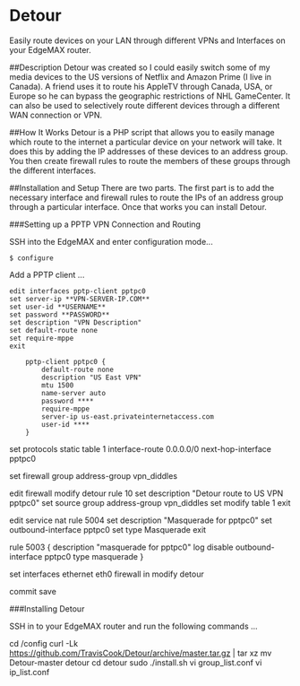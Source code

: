 Detour
======

Easily route devices on your LAN through different VPNs and Interfaces on your EdgeMAX router.

##Description
Detour was created so I could easily switch some of my media devices to the US versions of Netflix and Amazon Prime (I live in Canada).  A friend uses it to route his AppleTV through Canada, USA, or Europe so he can bypass the geographic restrictions of NHL GameCenter.  It can also be used to selectively route different devices through a different WAN connection or VPN.

##How It Works
Detour is a PHP script that allows you to easily manage which route to the internet a particular device on your network will take.  It does this by adding the IP addresses of these devices to an address group.  You then create firewall rules to route the members of these groups through the different interfaces.

##Installation and Setup
There are two parts.  The first part is to add the necessary interface and firewall rules to route the IPs of an address group through a particular interface.  Once that works you can install Detour.

###Setting up a PPTP VPN Connection and Routing

SSH into the EdgeMAX and enter configuration mode...

<code>$ configure</code>

Add a PPTP client ...

	edit interfaces pptp-client pptpc0
	set server-ip **VPN-SERVER-IP.COM**
	set user-id **USERNAME**
	set password **PASSWORD**
	set description "VPN Description"
	set default-route none
	set require-mppe
	exit

		pptp-client pptpc0 {
			default-route none
			description "US East VPN"
			mtu 1500
			name-server auto
			password ****
			require-mppe
			server-ip us-east.privateinternetaccess.com
			user-id ****
		}

set protocols static table 1 interface-route 0.0.0.0/0 next-hop-interface pptpc0

set firewall group address-group vpn_diddles

edit firewall modify detour rule 10
set description "Detour route to US VPN pptpc0"
set source group address-group vpn_diddles
set modify table 1
exit


edit service nat rule 5004
set description "Masquerade for pptpc0"
set outbound-interface pptpc0
set type Masquerade
exit


rule 5003 {
	 description "masquerade for pptpc0"
	 log disable
	 outbound-interface pptpc0
	 type masquerade
}



set interfaces ethernet eth0 firewall in modify detour

commit
save

###Installing Detour

SSH in to your EdgeMAX router and run the following commands ...

cd /config
curl -Lk https://github.com/TravisCook/Detour/archive/master.tar.gz | tar xz
mv Detour-master detour
cd detour
sudo ./install.sh
vi group_list.conf
vi ip_list.conf


